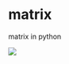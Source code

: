 # matrix
matrix in python 



<img src='<img src="https://github.com/python-life/python-life/blob/main/icon/mat.jpg'>
